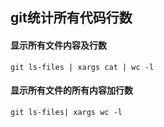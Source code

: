 ## git统计所有代码行数



#### 显示所有文件内容及行数

```
git ls-files | xargs cat | wc -l
```



#### 显示所有文件的所有内容加行数

```
git ls-files| xargs wc -l
```

